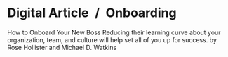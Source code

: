 # Digital Article / Onboarding

How to Onboard Your New Boss Reducing their learning curve about your organization, team, and culture will help set all of you up for success. by Rose Hollister and Michael D. Watkins